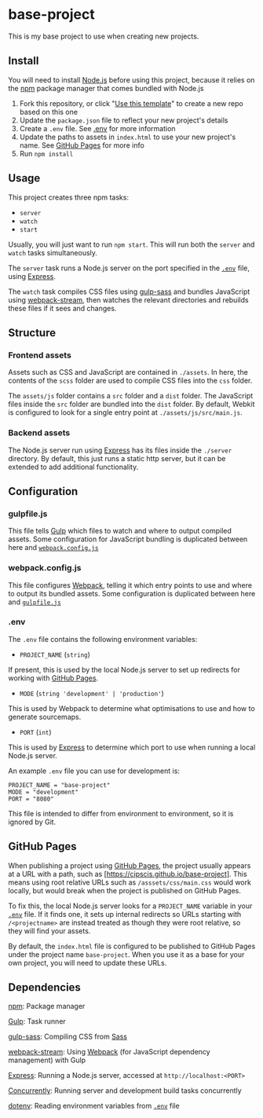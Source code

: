 # base-project

This is my base project to use when creating new projects.

## Install

You will need to install [Node.js](https://nodejs.org/en/) before using this project, because it relies on the [npm](https://www.npmjs.com/) package manager that comes bundled with Node.js

1. Fork this repository, or click "[Use this template](https://github.com/Cipscis/base-project/generate)" to create a new repo based on this one
2. Update the `package.json` file to reflect your new project's details
3. Create a `.env` file. See [.env](#env) for more information
4. Update the paths to assets in `index.html` to use your new project's name. See [GitHub Pages](#github-pages) for more info
5. Run `npm install`

## Usage

This project creates three npm tasks:

* `server`
* `watch`
* `start`

Usually, you will just want to run `npm start`. This will run both the `server` and `watch` tasks simultaneously.

The `server` task runs a Node.js server on the port specified in the [`.env`](#env) file, using [Express](https://expressjs.com/).

The `watch` task compiles CSS files using [gulp-sass](https://www.npmjs.com/package/gulp-sass) and bundles JavaScript using [webpack-stream](https://www.npmjs.com/package/webpack-stream), then watches the relevant directories and rebuilds these files if it sees and changes.

## Structure

### Frontend assets

Assets such as CSS and JavaScript are contained in `./assets`. In here, the contents of the `scss` folder are used to compile CSS files into the `css` folder.

The `assets/js` folder contains a `src` folder and a `dist` folder. The JavaScript files inside the `src` folder are bundled into the `dist` folder. By default, Webkit is configured to look for a single entry point at `./assets/js/src/main.js`.

### Backend assets

The Node.js server run using [Express](https://expressjs.com/) has its files inside the `./server` directory. By default, this just runs a static http server, but it can be extended to add additional functionality.

## Configuration

### gulpfile.js

This file tells [Gulp](https://gulpjs.com/) which files to watch and where to output compiled assets. Some configuration for JavaScript bundling is duplicated between here and [`webpack.config.js`](#webpackconfigjs)

### webpack.config.js

This file configures [Webpack](https://webpack.js.org/), telling it which entry points to use and where to output its bundled assets. Some configuration is duplicated between here and [`gulpfile.js`](#gulpfilejs)

### .env

The `.env` file contains the following environment variables:

* `PROJECT_NAME` (`string`)

If present, this is used by the local Node.js server to set up redirects for working with [GitHub Pages](#github-pages).

* `MODE` (`string 'development' | 'production'`)

This is used by Webpack to determine what optimisations to use and how to generate sourcemaps.

* `PORT` (`int`)

This is used by [Express](https://expressjs.com/) to determine which port to use when running a local Node.js server.

An example `.env` file you can use for development is:

```
PROJECT_NAME = "base-project"
MODE = "development"
PORT = "8080"
```

This file is intended to differ from environment to environment, so it is ignored by Git.

## GitHub Pages

When publishing a project using [GitHub Pages](https://pages.github.com/), the project usually appears at a URL with a path, such as [https://cipscis.github.io/base-project]. This means using root relative URLs such as `/asssets/css/main.css` would work locally, but would break when the project is published on GitHub Pages.

To fix this, the local Node.js server looks for a `PROJECT_NAME` variable in your [`.env`](#env) file. If it finds one, it sets up internal redirects so URLs starting with `/<projectname>` are instead treated as though they were root relative, so they will find your assets.

By default, the `index.html` file is configured to be published to GitHub Pages under the project name `base-project`. When you use it as a base for your own project, you will need to update these URLs.

## Dependencies

[npm](https://www.npmjs.com/): Package manager

[Gulp](https://gulpjs.com/): Task runner

[gulp-sass](https://www.npmjs.com/package/gulp-sass): Compiling CSS from [Sass](https://sass-lang.com/)

[webpack-stream](https://www.npmjs.com/package/webpack-stream): Using [Webpack](https://webpack.js.org/) (for JavaScript dependency management) with Gulp

[Express](https://expressjs.com/): Running a Node.js server, accessed at `http://localhost:<PORT>`

[Concurrently](https://www.npmjs.com/package/concurrently): Running server and development build tasks concurrently

[dotenv](https://www.npmjs.com/package/dotenv): Reading environment variables from [`.env`](#env) file
